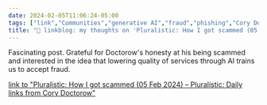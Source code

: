 ```yaml
---
date: 2024-02-05T11:06:24-05:00
tags: ["link","Communities","generative AI","fraud","phishing","Cory Doctorow"]
title: "🔗 linkblog: my thoughts on 'Pluralistic: How I got scammed (05 Feb 2024) – Pluralistic: Daily links from Cory Doctorow'"
---
```

Fascinating post. Grateful for Doctorow's honesty at his being scammed and interested in the idea that lowering quality of services through AI trains us to accept fraud.

[link to "Pluralistic: How I got scammed (05 Feb 2024) – Pluralistic: Daily links from Cory Doctorow"](https://pluralistic.net/2024/02/05/cyber-dunning-kruger/#swiss-cheese-security)